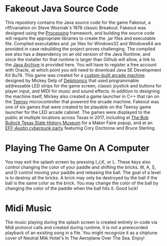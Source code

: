# Fakeout Java Source Code
This repository contains the Java source code for the game Fakeout, a riff/variation on Steve Wozniak's 1976 classic Breakout. Fakeout was designed using the [Processing](https://processing.org/) framework, and building the source code will require the appropriate libraries to create the .jar files and executable file. Compiled executables and .jar files for Windows32 and Windows64 are provided in case rebuilding the project proves challenging. The compiled exe also has a dependency on an old version of the Java Runtime, and since the installer for that runtime is larger than Github will allow, a link to the [Java Archive](https://www.oracle.com/java/technologies/javase/javase8-archive-downloads.html) is provided here. You will have to register a free account with Oracle, at which point you will need to download Java SE Development Kit 8u74. This game was created for a [custom-built arcade machine](https://mickeydelp.com/blog/led-matrix) designed by Mickey Delp of [Delptronics](https://delptronics.com/) that used programmable addressable LED strips for the game screen, classic joystick and buttons for player input, and MIDI for music and sound effects. In addition to designing the machine itself, Mickey also created a game launcher in C++ that ran on the [Teensy](https://www.pjrc.com/teensy/) microcontroller that powered the arcade machine. Fakeout was one of six games that were created to be playable on the Teensy game launcher for the LED arcade cabinet. The games were displayed to the public at multiple locations across Texas in 2017, including at [The Bob Bullock Texas State History Museum](https://www.thestoryoftexas.com/visit/calendar/pop-up-exhibit-maker-faire-20171228) for a Maker Faire popup, and at an [EFF-Austin cyberpunk party](https://effaustin.org/march-11th-eff-austin-presents-cyberpunk-2017-rushing-to-meet-our-real-imagined-future/) featuring Cory Doctorow and Bruce Sterling.

# Playing The Game On A Computer
You may exit the splash screen by pressing I,J,K, or L. These keys also control changing the color of your paddle and shifting the bricks. W, A, S, and D control moving your paddle and releasing the ball. The goal of a level is to destroy all the bricks. A brick may only be destroyed by the ball if the ball is the same color as the brick. You may change the color of the ball by changing the color of the paddle when the ball hits it. Good luck!

# Midi Music
The music playing during the splash screen is created entirely in-code via Midi protocol calls and created during runtime, it is not a prerecorded playback of an existing song in a file. You might recognize it as a chiptune cover of Neutral Milk Hotel's In The Aeroplane Over The Sea. Enjoy!
